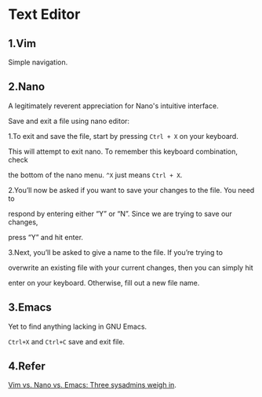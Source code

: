 # Text Editor

## 1.Vim

Simple navigation.

## 2.Nano

A legitimately reverent appreciation for Nano's intuitive interface.

Save and exit a file using nano editor:

1.To exit and save the file, start by pressing `Ctrl + X` on your keyboard.

This will attempt to exit nano. To remember this keyboard combination, check

the bottom of the nano menu. `^X` just means `Ctrl + X`.

2.You’ll now be asked if you want to save your changes to the file. You need to

respond by entering either “Y” or “N”. Since we are trying to save our changes,

press “Y” and hit enter.

3.Next, you’ll be asked to give a name to the file. If you’re trying to

overwrite an existing file with your current changes, then you can simply hit

enter on your keyboard. Otherwise, fill out a new file name.

## 3.Emacs

Yet to find anything lacking in GNU Emacs.

`Ctrl+X` and `Ctrl+C` save and exit file.

## 4.Refer

[Vim vs. Nano vs. Emacs: Three sysadmins weigh in](https://www.redhat.com/sysadmin/3-text-editors-compared).
